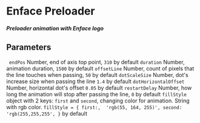 # Enface Preloader

##### Preloader animation with Enface logo

## Parameters

` endPos` Number, end of axis top point, `310` by default 
 `duration` Number, animation duration, `1500` by default
`offsetLine` Number, count of pixels that the line touches when passing, `50` by default
`dotScaleSize` Number, dot's increase size when passing the line `1.4` by default
`dotHorizontalOffset` Number, horizontal dot's offset `0.05` by default
`restartDelay` Number, how long the animation will stop after passing the line, `0` by default
`fillStyle` object with 2 keys: `first` and `second`, changing color for animation. String with rgb color.
`fillStyle = {
    first:,  'rgb(55, 164, 255)',
    second: 'rgb(255,255,255',
 }` by default
 
